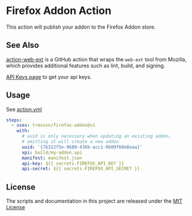 # Firefox Addon Action

This action will publish your addon to the Firefox Addon store.

## See Also

[action-web-ext](https://github.com/kewisch/action-web-ext) is a GitHub action that wraps the `web-ext` tool from Mozilla, which provides additional features such as lint, build, and signing.

[API Keys page](https://addons.mozilla.org/en-US/developers/addon/api/key/) to get your api keys.

## Usage

See [action.yml](action.yml)

```yaml
steps:
  - uses: trmcnvn/firefox-addon@v1
    with:
      # uuid is only necessary when updating an existing addon,
      # omitting it will create a new addon
      uuid: '{7b312f5e-9680-436b-acc1-9b09f60e8aaa}'
      xpi: build/my-addon.xpi
      manifest: manifest.json
      api-key: ${{ secrets.FIREFOX_API_KEY }}
      api-secret: ${{ secrets.FIREFOX_API_SECRET }}
```

## License

The scripts and documentation in this project are released under the [MIT License](LICENSE)
